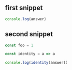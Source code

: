## first snippet

```js
console.log(answer)
```

## second snippet

```js
const foo = 1

const identity = a => a

console.log(identity(answer))
```
